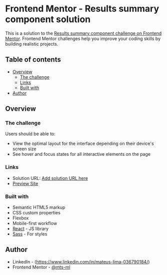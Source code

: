 # Frontend Mentor - Results summary component solution

This is a solution to the [Results summary component challenge on Frontend Mentor](https://www.frontendmentor.io/challenges/results-summary-component-CE_K6s0maV). Frontend Mentor challenges help you improve your coding skills by building realistic projects. 

## Table of contents

- [Overview](#overview)
  - [The challenge](#the-challenge)
  - [Links](#links)
  - [Built with](#built-with)
- [Author](#author)


## Overview

### The challenge

Users should be able to:

- View the optimal layout for the interface depending on their device's screen size
- See hover and focus states for all interactive elements on the page


### Links

- Solution URL: [Add solution URL here](https://your-solution-url.com)
- [Preview Site](https://your-live-site-url.com)


### Built with

- Semantic HTML5 markup
- CSS custom properties
- Flexbox
- Mobile-first workflow
- [React](https://reactjs.org/) - JS library
- [Sass](https://sass-lang.com/) - For styles


## Author

- LinkedIn - (https://www.linkedin.com/in/mateus-lima-036790184/)
- Frontend Mentor - [@mts-ml](https://www.frontendmentor.io/profile/mts-ml)
